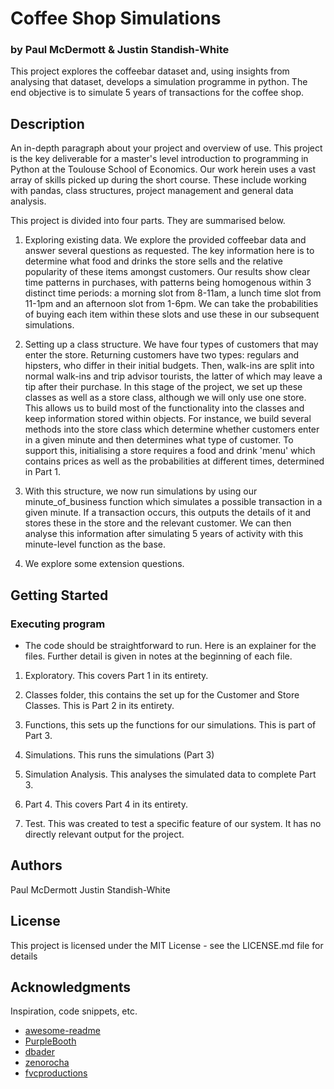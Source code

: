 # Coffee Shop Simulations
### by Paul McDermott & Justin Standish-White

This project explores the coffeebar dataset and, using insights from analysing that dataset, develops a simulation programme in python. 
The end objective is to simulate 5 years of transactions for the coffee shop.

## Description

An in-depth paragraph about your project and overview of use.
This project is the key deliverable for a master's level introduction to programming in Python at the Toulouse School of Economics. Our work herein uses a vast array of skills picked up during the short course. These include working with pandas, class structures, project management and general data analysis. 

This project is divided into four parts. They are summarised below.

1. Exploring existing data. We explore the provided coffeebar data and answer several questions as requested. The key information here is to determine what food and drinks the store sells and the relative popularity of these items amongst customers. Our results show clear time patterns in purchases, with patterns being homogenous within 3 distinct time periods: a morning slot from 8-11am, a lunch time slot from 11-1pm and an afternoon slot from 1-6pm. We can take the probabilities of buying each item within these slots and use these in our subsequent simulations.

2. Setting up a class structure. We have four types of customers that may enter the store. Returning customers have two types: regulars and hipsters, who differ in their initial budgets. Then, walk-ins are split into normal walk-ins and trip advisor tourists, the latter of which may leave a tip after their purchase. 
In this stage of the project, we set up these classes as well as a store class, although we will only use one store. This allows us to build most of the functionality into the classes and keep information stored within objects.
For instance, we build several methods into the store class which determine whether customers enter in a given minute and then determines what type of customer. To support this, initialising a store requires a food and drink 'menu' which contains prices as well as the probabilities at different times, determined in Part 1.

3. With this structure, we now run simulations by using our minute_of_business function which simulates a possible transaction in a given minute. If a transaction occurs, this outputs the details of it and stores these in the store and the relevant customer. 
We can then analyse this information after simulating 5 years of activity with this minute-level function as the base. 

4. We explore some extension questions.

## Getting Started

### Executing program

* The code should be straightforward to run. Here is an explainer for the files. Further detail is given in notes at the beginning of each file.

1. Exploratory. This covers Part 1 in its entirety.

2. Classes folder, this contains the set up for the Customer and Store Classes. This is Part 2 in its entirety. 

3. Functions, this sets up the functions for our simulations. This is part of Part 3.

4. Simulations. This runs the simulations (Part 3)

5. Simulation Analysis. This analyses the simulated data to complete Part 3. 

6. Part 4. This covers Part 4 in its entirety.

7. Test. This was created to test a specific feature of our system. It has no directly relevant output for the project. 

## Authors

Paul McDermott
Justin Standish-White




## License

This project is licensed under the MIT License - see the LICENSE.md file for details

## Acknowledgments

Inspiration, code snippets, etc.
* [awesome-readme](https://github.com/matiassingers/awesome-readme)
* [PurpleBooth](https://gist.github.com/PurpleBooth/109311bb0361f32d87a2)
* [dbader](https://github.com/dbader/readme-template)
* [zenorocha](https://gist.github.com/zenorocha/4526327)
* [fvcproductions](https://gist.github.com/fvcproductions/1bfc2d4aecb01a834b46)

